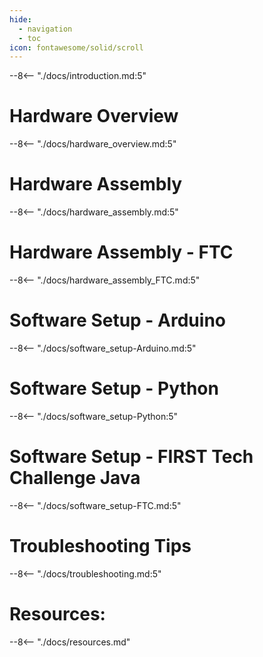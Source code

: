```yaml
---
hide:
  - navigation
  - toc
icon: fontawesome/solid/scroll
---
```



--8<-- "./docs/introduction.md:5"

# Hardware Overview
--8<-- "./docs/hardware_overview.md:5"

# Hardware Assembly
--8<-- "./docs/hardware_assembly.md:5"

# Hardware Assembly - FTC
--8<-- "./docs/hardware_assembly_FTC.md:5"

# Software Setup - Arduino
--8<-- "./docs/software_setup-Arduino.md:5"

# Software Setup - Python
--8<-- "./docs/software_setup-Python:5"

# Software Setup - FIRST Tech Challenge Java
--8<-- "./docs/software_setup-FTC.md:5"

# Troubleshooting Tips
--8<-- "./docs/troubleshooting.md:5"

# Resources:
--8<-- "./docs/resources.md"

